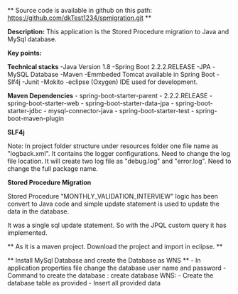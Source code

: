 
** Source code is available in github on this path: https://github.com/dkTest1234/spmigration.git **


**Description:** This application is the  Stored Procedure migration to Java and MySql database.

**Key points:**

**Technical stacks** 
	-Java Version 1.8
	-Spring Boot 2.2.2.RELEASE
	-JPA
	-MySQL Database
	-Maven
	-Emmbeded Tomcat available in Spring Boot
	-Slf4j
	-Junit
	-Mokito
	-eclipse (Oxygen) IDE used for development.

**Maven Dependencies**
	- spring-boot-starter-parent - 2.2.2.RELEASE
	- spring-boot-starter-web
	- spring-boot-starter-data-jpa
	- spring-boot-starter-jdbc
	- mysql-connector-java
	- spring-boot-starter-test
	- spring-boot-maven-plugin
	
	
**SLF4j**

Note: In project folder structure under resources folder one file name as "logback.xml". It contains the logger configurations. 
	  Need to change the log file location. It will create two log file as "debug.log" and "error.log".
	  Need to change the full package name.
	  

**Stored Procedure Migration**

Stored Procedure "MONTHLY_VALIDATION_INTERVIEW" logic has been convert to Java code and simple update statement is used to update the data in the database.

It was a single sql update statement. So with the JPQL custom query it has implemented.

  
 ** As it is a maven project. Download the project and import in eclipse. **
 
 ** Install MySql Database and create the Database as WNS **
 	- In application properties file change the database user name and password
 	- Command to create the database : create database WNS:
	- Create the database table as provided
	- Insert all provided data




